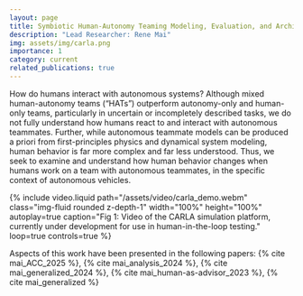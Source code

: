 ```yaml
---
layout: page
title: Symbiotic Human-Autonomy Teaming Modeling, Evaluation, and Architectures
description: "Lead Researcher: Rene Mai"
img: assets/img/carla.png
importance: 1
category: current
related_publications: true
---
```


How do humans interact with autonomous systems? Although mixed human-autonomy teams (“HATs”) outperform autonomy-only and human-only teams, particularly in uncertain or incompletely described tasks, we do not fully understand how humans react to and interact with autonomous teammates. Further, while autonomous teammate models can be produced a priori from first-principles physics and dynamical system modeling, human behavior is far more complex and far less understood. Thus, we seek to examine and understand how human behavior changes when humans work on a team with autonomous teammates, in the specific context of autonomous vehicles.

{% include video.liquid path="/assets/video/carla_demo.webm" class="img-fluid rounded z-depth-1" width="100%" height="100%" autoplay=true caption="Fig 1: Video of the CARLA simulation platform, currently under development for use in human-in-the-loop testing." loop=true controls=true %}

Aspects of this work have been presented in the following papers: {% cite mai_ACC_2025 %}, {% cite mai_analysis_2024 %}, {% cite mai_generalized_2024 %}, {% cite mai_human-as-advisor_2023 %}, {% cite mai_generalized %}
